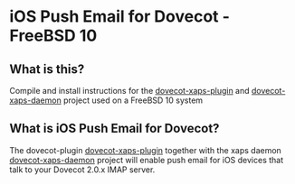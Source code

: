 iOS Push Email for Dovecot - FreeBSD 10
=======================================

What is this?
-------------
Compile and install instructions for the [dovecot-xaps-plugin](https://github.com/st3fan/dovecot-xaps-plugin) and [dovecot-xaps-daemon](https://github.com/st3fan/dovecot-xaps-daemon) project used on a FreeBSD 10 system


What is iOS Push Email for Dovecot?
-----------------------------------
The dovecot-plugin [dovecot-xaps-plugin](https://github.com/st3fan/dovecot-xaps-plugin) together with the xaps daemon [dovecot-xaps-daemon](https://github.com/st3fan/dovecot-xaps-daemon) project will enable push email for iOS devices that talk to your Dovecot 2.0.x IMAP server.
